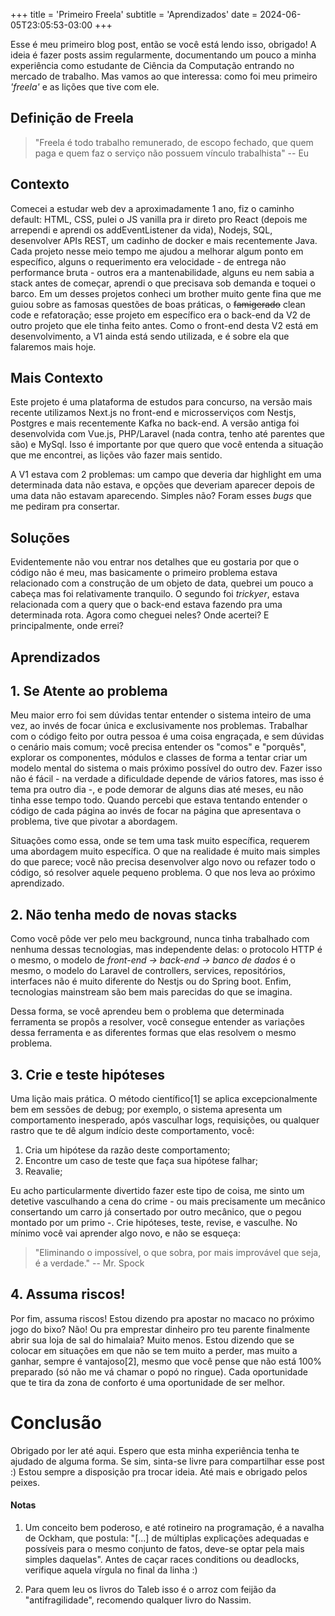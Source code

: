 +++
title = 'Primeiro Freela'
subtitle = 'Aprendizados'
date = 2024-06-05T23:05:53-03:00
+++

Esse é meu primeiro blog post, então se você está lendo isso, obrigado! A ideia
é fazer posts assim regularmente, documentando um pouco a minha experiência como
estudante de Ciência da Computação entrando no mercado de trabalho. Mas vamos
ao que interessa: como foi meu primeiro _'freela'_ e as lições que tive com ele.

## Definição de Freela

> "Freela é todo trabalho remunerado, de escopo fechado, que quem paga e quem faz o serviço não possuem vínculo trabalhista"
                                                    -- Eu

## Contexto

Comecei a estudar web dev a aproximadamente 1 ano, fiz o caminho default: HTML, CSS,
pulei o JS vanilla pra ir direto pro React (depois me arrependi e aprendi os addEventListener
da vida), Nodejs, SQL, desenvolver APIs REST, um cadinho de docker e mais recentemente Java.
Cada projeto nesse meio tempo me ajudou a melhorar algum ponto em específico, alguns o requerimento
era velocidade - de entrega não performance bruta - outros era a mantenabilidade, alguns eu nem sabia
a stack antes de começar, aprendi o que precisava sob demanda e toquei o barco. Em um desses projetos
conheci um brother muito gente fina que me guiou sobre as famosas questões de boas práticas, o ~~famigerado~~
clean code e refatoração; esse projeto em específico era o back-end da V2 de outro projeto que ele tinha feito antes. 
Como o front-end desta V2 está em desenvolvimento, a V1 ainda está sendo utilizada, e é sobre ela que falaremos mais hoje.  

## Mais Contexto

Este projeto é uma plataforma de estudos para concurso, na versão mais recente utilizamos Next.js no front-end e 
microsserviços com Nestjs, Postgres e mais recentemente Kafka no back-end. A versão antiga foi desenvolvida
com Vue.js, PHP/Laravel (nada contra, tenho até parentes que são) e MySql. Isso é importante por que quero que você
entenda a situação que me encontrei, as lições vão fazer mais sentido.

A V1 estava com 2 problemas: um campo que deveria dar highlight em uma determinada data não estava, e opções que deveriam
aparecer depois de uma data não estavam aparecendo. Simples não? Foram esses _bugs_ que me pediram pra consertar.

## Soluções

Evidentemente não vou entrar nos detalhes que eu gostaria por que o código não é meu, mas basicamente
o primeiro problema estava relacionado com a construção de um objeto de data, quebrei um pouco a cabeça mas foi relativamente
tranquilo. O segundo foi _trickyer_, estava relacionada com a query que o back-end estava fazendo pra uma determinada rota. Agora
como cheguei neles? Onde acertei? E principalmente, onde errei?

## Aprendizados

## 1. Se Atente ao problema

Meu maior erro foi sem dúvidas tentar entender o sistema inteiro de uma vez, ao invés de focar única e exclusivamente nos problemas.
Trabalhar com o código feito por outra pessoa é uma coisa engraçada, e sem dúvidas o cenário mais comum; você precisa entender os "comos" e 
"porquês", explorar os componentes, módulos e classes de forma a tentar criar um modelo mental do sistema o mais próximo possível do
outro dev. Fazer isso não é fácil - na verdade a dificuldade depende de vários fatores, mas isso é tema pra outro dia -, e pode demorar
de alguns dias até meses, eu não tinha esse tempo todo. Quando percebi que estava tentando entender o código de cada página ao invés de
focar na página que apresentava o problema, tive que pivotar a abordagem. 

Situações como essa, onde se tem uma task muito específica, requerem uma abordagem muito específica. O que na realidade é muito mais simples
do que parece; você não precisa desenvolver algo novo ou refazer todo o código, só resolver aquele pequeno problema. O que nos leva ao próximo 
aprendizado.

## 2. Não tenha medo de novas stacks

Como você pôde ver pelo meu background, nunca tinha trabalhado com nenhuma dessas tecnologias, mas independente delas: o protocolo HTTP é o mesmo,
o modelo de _front-end -> back-end -> banco de dados_ é o mesmo, o modelo do Laravel de controllers, services, repositórios, interfaces não é 
muito diferente do Nestjs ou do Spring boot. Enfim, tecnologias mainstream são bem mais parecidas do que se imagina.

Dessa forma, se você aprendeu bem o problema que determinada ferramenta se propôs a resolver, você consegue entender as variações dessa ferramenta
e as diferentes formas que elas resolvem o mesmo problema.

## 3. Crie e teste hipóteses

Uma lição mais prática. O método científico[1] se aplica excepcionalmente bem em sessões de debug; por exemplo, o sistema apresenta um comportamento
inesperado, após vasculhar logs, requisições, ou qualquer rastro que te dê algum indício deste comportamento, você:

1. Cria um hipótese da razão deste comportamento;
2. Encontre um caso de teste que faça sua hipótese falhar;
3. Reavalie;

Eu acho particularmente divertido fazer este tipo de coisa, me sinto um detetive vasculhando a cena do crime - ou mais precisamente um mecânico 
consertando um carro já consertado por outro mecânico, que o pegou montado por um primo -. Crie hipóteses, teste, revise, e vasculhe. No mínimo
você vai aprender algo novo, e não se esqueça:

> "Eliminando o impossível, o que sobra, por mais improvável que seja, é a verdade."
                                                    -- Mr. Spock

## 4. Assuma riscos!

Por fim, assuma riscos! Estou dizendo pra apostar no macaco no próximo jogo do bixo? Não! Ou pra emprestar dinheiro pro teu parente finalmente abrir
sua loja de sal do himalaia? Muito menos. Estou dizendo que se colocar em situações em que não se tem muito a perder, mas muito a ganhar, sempre é
vantajoso[2], mesmo que você pense que não está 100% preparado (só não me vá chamar o popó no ringue). Cada oportunidade que te tira da zona de conforto
é uma oportunidade de ser melhor.

# Conclusão

Obrigado por ler até aqui. Espero que esta minha experiência tenha te ajudado de alguma forma. Se sim, sinta-se livre para compartilhar esse post :)
Estou sempre a disposição pra trocar ideia. Até mais e obrigado pelos peixes.



#### Notas

1. Um conceito bem poderoso, e até rotineiro na programação, é a navalha de Ockham, que postula: "[...] de múltiplas explicações 
adequadas e possíveis para o mesmo conjunto de fatos, deve-se optar pela mais simples daquelas". Antes de caçar races conditions ou deadlocks, verifique
aquela vírgula no final da linha :)

2. Para quem leu os livros do Taleb isso é o arroz com feijão da "antifragilidade", recomendo qualquer livro do Nassim.







